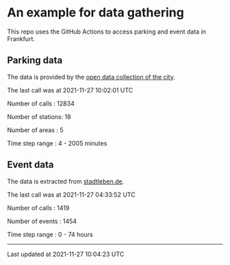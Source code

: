 # An example for data gathering

This repo uses the GitHub Actions to access parking and event data in Frankfurt.

## Parking data
The data is provided by the [open data collection of the city](https://www.offenedaten.frankfurt.de/).

The last call was at 2021-11-27 10:02:01 UTC

Number of calls   : 12834

Number of stations:    18

Number of areas   :     5

Time step range   :     4 -  2005 minutes


## Event data
The data is extracted from [stadtleben.de](https://stadtleben.de/frankfurt/).

The last call was at 2021-11-27 04:33:52 UTC

Number of calls   : 1419

Number of events  : 1454

Time step range   :    0 -   74 hours


----

Last updated at 2021-11-27 10:04:23 UTC

